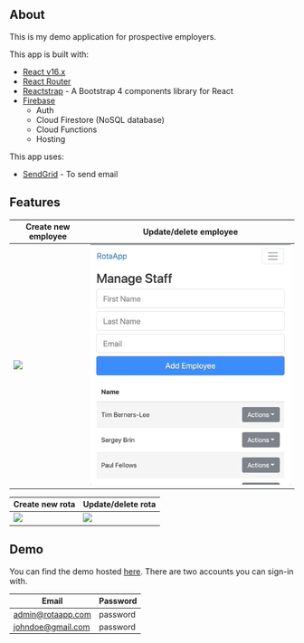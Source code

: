 ## About

This is my demo application for prospective employers.

This app is built with:

- [React v16.x](https://github.com/facebook/react)
- [React Router](https://github.com/ReactTraining/react-router)
- [Reactstrap](https://reactstrap.github.io) - A Bootstrap 4 components library for React
- [Firebase](https://firebase.google.com)
  - Auth
  - Cloud Firestore (NoSQL database)
  - Cloud Functions
  - Hosting

This app uses:

- [SendGrid](https://sendgrid.com) - To send email

## Features

| Create new employee               | Update/delete employee             |
| --------------------------------- | ---------------------------------- |
| ![](README-gifs/add-employee.gif) | ![](README-gifs/edit-employee.gif) |

| Create new rota                  | Update/delete rota               |
| -------------------------------- | -------------------------------- |
| ![](README-gifs/create-rota.gif) | ![](README-gifs/update-rota.gif) |

## Demo

You can find the demo hosted [here](https://rota-app-65e11.web.app). There are two accounts you can sign-in with.

| Email             | Password |
| ----------------- | -------- |
| admin@rotaapp.com | password |
| johndoe@gmail.com | password |
